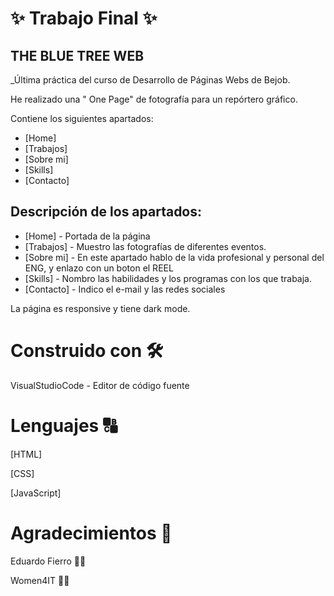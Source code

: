 #  :sparkles: Trabajo Final :sparkles:

## THE  BLUE  TREE WEB 

_Última práctica del curso de Desarrollo de Páginas Webs de Bejob.

He realizado una " One Page" de fotografía para un repórtero gráfico.

Contiene los siguientes apartados:

* [Home]
* [Trabajos]
* [Sobre mi]
* [Skills]
* [Contacto]

## Descripción de los apartados:

* [Home] - Portada de la página
* [Trabajos] - Muestro las fotografías de diferentes eventos.
* [Sobre mi] - En este apartado hablo de la vida profesional y personal del ENG, y enlazo con un boton el REEL
* [Skills] - Nombro las habilidades y los programas con los que trabaja.
* [Contacto] - Indico el e-mail y las redes sociales 


La página es responsive y tiene dark mode.

# Construido con 🛠️

VisualStudioCode - Editor de código fuente

# Lenguajes :capital_abcd:

[HTML]

[CSS]

[JavaScript]

# Agradecimientos :purple_heart:


Eduardo Fierro :man_teacher:

Women4IT :woman_technologist:


